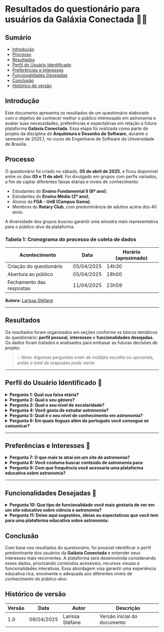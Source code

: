 # Resultados do questionário para usuários da Galáxia Conectada 🌌✨

## Sumário
* [Introdução](#introdução)
* [Processo](#processo)
* [Resultados](#resultados)
* [Perfil do Usuário Identificado](#perfil-do-usuário-identificado)
* [Preferências e Interesses](#preferências-e-interesses)
* [Funcionalidades Desejadas](#funcionalidades-desejadas)
* [Conclusão](#conclusão)
* [Histórico de versão](#histórico-de-versão)

## Introdução

Este documento apresenta os resultados de um questionário elaborado com o objetivo de conhecer melhor o público interessado em astronomia e avaliar suas necessidades, preferências e expectativas em relação à futura plataforma **Galáxia Conectada**. Essa etapa foi realizada como parte do projeto da disciplina de **Arquitetura e Desenho de Software**, durante o semestre de 2025.1, no curso de Engenharia de Software da Universidade de Brasília.

## Processo

O questionário foi criado no sábado, **05 de abril de 2025**, e ficou disponível entre os dias **05 e 11 de abril**. Foi divulgado em grupos com perfis variados, a fim de captar diferentes faixas etárias e níveis de conhecimento:

- Estudantes do **Ensino Fundamental II (8º ano)**;
- Estudantes do **Ensino Médio (2º ano)**;
- Alunos da **FGA - UnB (Campus Gama)**;
- Membros do **Rotary Club**, com predominância de adultos acima dos 40 anos.

A diversidade dos grupos buscou garantir uma amostra mais representativa para o público-alvo da plataforma.

### Tabela 1: Cronograma do processo de coleta de dados

| Acontecimento             | Data          | Horário (aproximado) |
|--------------------------|---------------|----------------------|
| Criação do questionário  | 05/04/2025     | 14h30                |
| Abertura ao público      | 05/04/2025     | 18h00                |
| Fechamento das respostas | 11/04/2025     | 23h59                |

**Autora:** [Larissa Stéfane](https://github.com/SkywalkerSupreme)

---

## Resultados

Os resultados foram organizados em seções conforme os blocos temáticos do questionário: **perfil pessoal**, **interesses** e **funcionalidades desejadas**. Os dados foram tratados e analisados para embasar as futuras decisões de projeto.

> 💡 *Nota: Algumas perguntas eram de múltipla escolha ou opcionais, então o total de respostas pode variar.*

---

## Perfil do Usuário Identificado 👤

<details>
  <summary><b>Pergunta 1: Qual sua faixa etária?</b></summary>

**Figura 1 - Porcentagem**  
![Faixa etária - porcentagem](URL_DA_IMAGEM)

**Figura 2 - Gráfico**  
![Faixa etária - gráfico](URL_DA_IMAGEM)
</details>

<details>
  <summary><b>Pergunta 2: Qual o seu gênero?</b></summary>

**Figura 3 - Porcentagem**  
![Gênero - porcentagem](URL_DA_IMAGEM)

**Figura 4 - Gráfico**  
![Gênero - gráfico](URL_DA_IMAGEM)
</details>

<details>
  <summary><b>Pergunta 3: Qual o seu nível de escolaridade?</b></summary>

**Figura 5 - Porcentagem**  
![Escolaridade - porcentagem](URL_DA_IMAGEM)

**Figura 6 - Gráfico**  
![Escolaridade - gráfico](URL_DA_IMAGEM)
</details>

<details>
  <summary><b>Pergunta 4: Você gosta de estudar astronomia?</b></summary>

**Figura 7 - Porcentagem**  
![Gosta de astronomia - porcentagem](URL_DA_IMAGEM)

**Figura 8 - Gráfico**  
![Gosta de astronomia - gráfico](URL_DA_IMAGEM)
</details>

<details>
  <summary><b>Pergunta 5: Qual é o seu nível de conhecimento em astronomia?</b></summary>

**Figura 9 - Porcentagem**  
![Conhecimento - porcentagem](URL_DA_IMAGEM)

**Figura 10 - Gráfico**  
![Conhecimento - gráfico](URL_DA_IMAGEM)
</details>

<details>
  <summary><b>Pergunta 6: Em quais línguas além do português você consegue se comunicar?</b></summary>

**Figura 11 - Porcentagem**  
![Idiomas - porcentagem](URL_DA_IMAGEM)

**Figura 12 - Gráfico**  
![Idiomas - gráfico](URL_DA_IMAGEM)
</details>

---

## Preferências e Interesses 🚀

<details>
  <summary><b>Pergunta 7: O que mais te atrai em um site de astronomia?</b></summary>

**Figura 13 - Porcentagem**  
![Atração - porcentagem](URL_DA_IMAGEM)

**Figura 14 - Gráfico**  
![Atração - gráfico](URL_DA_IMAGEM)
</details>

<details>
  <summary><b>Pergunta 8: Você costuma buscar conteúdo de astronomia para:</b></summary>

**Figura 15 - Porcentagem**  
![Objetivo - porcentagem](URL_DA_IMAGEM)

**Figura 16 - Gráfico**  
![Objetivo - gráfico](URL_DA_IMAGEM)
</details>

<details>
  <summary><b>Pergunta 9: Com que frequência você acessaria uma plataforma educativa sobre astronomia?</b></summary>

**Figura 17 - Porcentagem**  
![Frequência - porcentagem](URL_DA_IMAGEM)

**Figura 18 - Gráfico**  
![Frequência - gráfico](URL_DA_IMAGEM)
</details>

---

## Funcionalidades Desejadas 🔧

<details>
  <summary><b>Pergunta 10: Que tipo de funcionalidade você mais gostaria de ver em um site educativo sobre ciência e astronomia?</b></summary>

**Figura 19 - Porcentagem**  
![Funcionalidades - porcentagem](URL_DA_IMAGEM)

**Figura 20 - Gráfico**  
![Funcionalidades - gráfico](URL_DA_IMAGEM)
</details>

<details>
  <summary><b>Pergunta 11: Deixe aqui sugestões, ideias ou expectativas que você tem para uma plataforma educativa sobre astronomia:</b></summary>

Algumas das respostas textuais mais relevantes:

- “Seria legal ter um mapa estelar interativo!”
- “Gosto de jogos educativos, ajudam a entender melhor.”
- “Poder ver os eventos astronômicos do mês seria incrível.”
- “Quero aprender sobre o universo de um jeito simples, com vídeos curtos.”

</details>



## Conclusão

Com base nos resultados do questionário, foi possível identificar o perfil predominante dos usuários da **Galáxia Conectada** e entender seus interesses mais recorrentes. A plataforma será desenvolvida considerando esses dados, priorizando conteúdos acessíveis, recursos visuais e funcionalidades interativas. Essa abordagem visa garantir uma experiência educativa rica, envolvente e adequada aos diferentes níveis de conhecimento do público-alvo.


## Histórico de versão

| Versão | Data       | Autor           | Descrição                    |
|--------|------------|------------------|------------------------------|
| 1.0    | 09/04/2025 | Larissa Stéfane | Versão inicial do documento |

